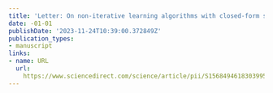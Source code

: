 ```yaml
---
title: 'Letter: On non-iterative learning algorithms with closed-form solution - ScienceDirect'
date: -01-01
publishDate: '2023-11-24T10:39:00.372849Z'
publication_types:
- manuscript
links:
- name: URL
  url: 
    https://www.sciencedirect.com/science/article/pii/S1568494618303995?casa_token=KL-rvPo2eLYAAAAA:hw9xc6gPWsRf5_p3lADsQo6ystb6MutISRY6-xpMUQTeoKMC6U90E24ymaFpUm1kx240cxsa
---
```

